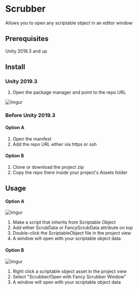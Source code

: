 # Scrubber
Allows you to open any scriptable object in an editor window 

## Prerequisites
Unity 2018.3 and up

## Install

### Unity 2019.3
1. Open the package manager and point to the repo URL

![Imgur](https://i.imgur.com/iYGgINz.png)

### Before Unity 2019.3

#### Option A
1. Open the manifest
2. Add the repo URL either via https or ssh

#### Option B
1. Clone or download the project zip
2. Copy the repo there inside your project's Assets folder

## Usage

#### Option A
![Imgur](https://i.imgur.com/uKSn3E5.png)
1. Make a script that inherits from Scriptable Object
2. Add either ScrubData or FancyScrubData attribute on top
3. Double-click the ScriptableObject file in the project view
4. A window will open with your scriptable object data

#### Option B
![Imgur](https://i.imgur.com/2gcNS3G.png)
1. Right click a scriptable object asset in the project view
2. Select "Scrubber/Open with Fancy Scrubber Window"
3. A window will open with your scriptable object data